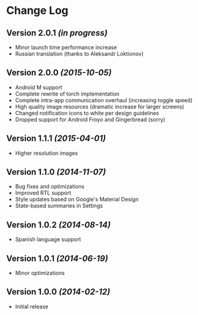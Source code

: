 # Change Log

## Version 2.0.1 *(in progress)*

* Minor launch time performance increase
* Russian translation (thanks to Aleksandr Loktionov)

## Version 2.0.0 *(2015-10-05)*

* Android M support
* Complete rewrite of torch implementation
* Complete intra-app communication overhaul (increasing toggle speed)
* High quality image resources (dramatic increase for larger screens)
* Changed notification icons to white per design guidelines
* Dropped support for Android Froyo and Gingerbread (sorry)

## Version 1.1.1 *(2015-04-01)*

* Higher resolution images

## Version 1.1.0 *(2014-11-07)*

* Bug fixes and optimizations
* Improved RTL support
* Style updates based on Google's Material Design
* State-based summaries in Settings

## Version 1.0.2 *(2014-08-14)*

* Spanish language support

## Version 1.0.1 *(2014-06-19)*

* Minor optimizations

## Version 1.0.0 *(2014-02-12)*

* Initial release
